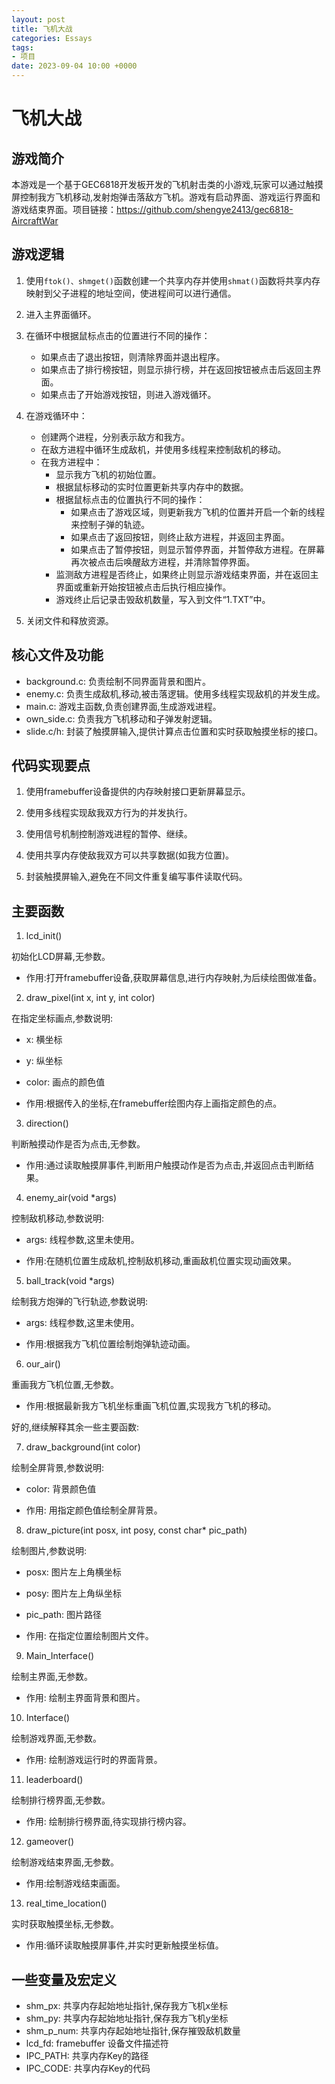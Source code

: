 ```yaml
---
layout: post
title: 飞机大战
categories: Essays
tags:
- 项目
date: 2023-09-04 10:00 +0000
---
```

# 飞机大战

## 游戏简介

 ​   本游戏是一个基于GEC6818开发板开发的飞机射击类的小游戏,玩家可以通过触摸屏控制我方飞机移动,发射炮弹击落敌方飞机。游戏有启动界面、游戏运行界面和游戏结束界面。项目链接：https://github.com/shengye2413/gec6818-AircraftWar

## 游戏逻辑

1. 使用`ftok()、shmget()`函数创建一个共享内存并使用`shmat()`函数将共享内存映射到父子进程的地址空间，使进程间可以进行通信。

2. 进入主界面循环。

3. 在循环中根据鼠标点击的位置进行不同的操作：

   - 如果点击了退出按钮，则清除界面并退出程序。
   - 如果点击了排行榜按钮，则显示排行榜，并在返回按钮被点击后返回主界面。
   - 如果点击了开始游戏按钮，则进入游戏循环。

4. 在游戏循环中：

   - 创建两个进程，分别表示敌方和我方。
   - 在敌方进程中循环生成敌机，并使用多线程来控制敌机的移动。
   - 在我方进程中：
     - 显示我方飞机的初始位置。
     - 根据鼠标移动的实时位置更新共享内存中的数据。
     - 根据鼠标点击的位置执行不同的操作：
       - 如果点击了游戏区域，则更新我方飞机的位置并开启一个新的线程来控制子弹的轨迹。
       - 如果点击了返回按钮，则终止敌方进程，并返回主界面。
       - 如果点击了暂停按钮，则显示暂停界面，并暂停敌方进程。在屏幕再次被点击后唤醒敌方进程，并清除暂停界面。
     - 监测敌方进程是否终止，如果终止则显示游戏结束界面，并在返回主界面或重新开始按钮被点击后执行相应操作。
     - 游戏终止后记录击毁敌机数量，写入到文件“1.TXT”中。

5. 关闭文件和释放资源。

   

## 核心文件及功能

- background.c: 负责绘制不同界面背景和图片。
- enemy.c: 负责生成敌机,移动,被击落逻辑。使用多线程实现敌机的并发生成。
- main.c: 游戏主函数,负责创建界面,生成游戏进程。
- own_side.c: 负责我方飞机移动和子弹发射逻辑。
- slide.c/h: 封装了触摸屏输入,提供计算点击位置和实时获取触摸坐标的接口。

## 代码实现要点

1. 使用framebuffer设备提供的内存映射接口更新屏幕显示。

2. 使用多线程实现敌我双方行为的并发执行。

3. 使用信号机制控制游戏进程的暂停、继续。

4. 使用共享内存使敌我双方可以共享数据(如我方位置)。

5. 封装触摸屏输入,避免在不同文件重复编写事件读取代码。

## 主要函数

1. lcd_init()

初始化LCD屏幕,无参数。

- 作用:打开framebuffer设备,获取屏幕信息,进行内存映射,为后续绘图做准备。

2. draw_pixel(int x, int y, int color) 

在指定坐标画点,参数说明:

- x: 横坐标
- y: 纵坐标
- color: 画点的颜色值 

- 作用:根据传入的坐标,在framebuffer绘图内存上画指定颜色的点。

3. direction()

判断触摸动作是否为点击,无参数。

- 作用:通过读取触摸屏事件,判断用户触摸动作是否为点击,并返回点击判断结果。

4. enemy_air(void *args)

控制敌机移动,参数说明:

- args: 线程参数,这里未使用。

- 作用:在随机位置生成敌机,控制敌机移动,重画敌机位置实现动画效果。

5. ball_track(void *args)

绘制我方炮弹的飞行轨迹,参数说明:

- args: 线程参数,这里未使用。

- 作用:根据我方飞机位置绘制炮弹轨迹动画。

6. our_air() 

重画我方飞机位置,无参数。

- 作用:根据最新我方飞机坐标重画飞机位置,实现我方飞机的移动。

好的,继续解释其余一些主要函数:

7. draw_background(int color)

绘制全屏背景,参数说明:
- color: 背景颜色值

- 作用: 用指定颜色值绘制全屏背景。

8. draw_picture(int posx, int posy, const char* pic_path)

绘制图片,参数说明:
- posx: 图片左上角横坐标 
- posy: 图片左上角纵坐标
- pic_path: 图片路径

- 作用: 在指定位置绘制图片文件。

9. Main_Interface()

绘制主界面,无参数。

- 作用: 绘制主界面背景和图片。

10. Interface() 

绘制游戏界面,无参数。

- 作用: 绘制游戏运行时的界面背景。

11. leaderboard()

绘制排行榜界面,无参数。

- 作用: 绘制排行榜界面,待实现排行榜内容。

12. gameover()

绘制游戏结束界面,无参数。

- 作用:绘制游戏结束画面。

13. real_time_location()

实时获取触摸坐标,无参数。

- 作用:循环读取触摸屏事件,并实时更新触摸坐标值。

## 一些变量及宏定义



- shm_px: 共享内存起始地址指针,保存我方飞机x坐标
- shm_py: 共享内存起始地址指针,保存我方飞机y坐标
- shm_p_num: 共享内存起始地址指针,保存摧毁敌机数量
- lcd_fd: framebuffer 设备文件描述符
- IPC_PATH: 共享内存Key的路径
- IPC_CODE: 共享内存Key的代码

